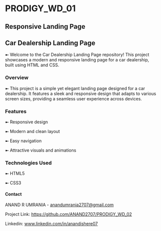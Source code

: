 # PRODIGY_WD_01

## Responsive Landing Page

## Car Dealership Landing Page

➼ Welcome to the Car Dealership Landing Page repository! This project showcases a modern and responsive landing page for a car dealership, built using HTML and CSS.

### Overview
➼ This project is a simple yet elegant landing page designed for a car dealership. It features a sleek and responsive design that adapts to various screen sizes, providing a seamless user experience across devices.


### Features
➼ Responsive design

➼ Modern and clean layout

➼ Easy navigation

➼ Attractive visuals and animations


### Technologies Used
➼ HTML5

➼ CSS3

#### Contact

ANAND R UMRANIA - anandumrania2707@gmail.com

Project Link: https://github.com/ANAND2707/PRODIGY_WD_02

Linkedin: www.linkedin.com/in/anandishere07
